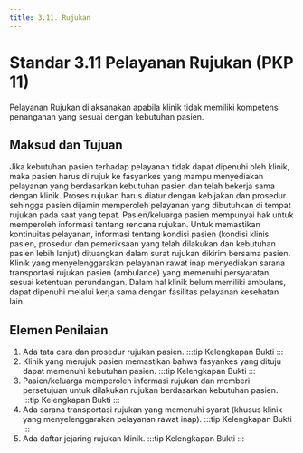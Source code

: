 ```yaml
---
title: 3.11. Rujukan
---
```

# Standar 3.11 Pelayanan Rujukan (PKP 11)  
Pelayanan Rujukan dilaksanakan apabila klinik tidak memiliki kompetensi penanganan yang sesuai dengan kebutuhan pasien. 
## Maksud dan Tujuan 
Jika kebutuhan pasien terhadap pelayanan tidak dapat dipenuhi oleh klinik, maka pasien harus di rujuk ke fasyankes yang mampu menyediakan pelayanan yang berdasarkan kebutuhan pasien dan telah bekerja sama dengan klinik.  Proses rujukan harus diatur dengan kebijakan dan prosedur sehingga pasien dijamin memperoleh pelayanan yang dibutuhkan di tempat rujukan pada saat yang tepat. 
Pasien/keluarga pasien mempunyai hak untuk memperoleh informasi tentang rencana rujukan.  Untuk memastikan kontinuitas pelayanan, informasi tentang kondisi pasien (kondisi klinis pasien, prosedur dan pemeriksaan yang telah dilakukan dan kebutuhan pasien lebih lanjut) dituangkan dalam surat rujukan dikirim bersama pasien.  Klinik yang menyelenggarakan pelayanan rawat inap menyediakan sarana transportasi rujukan pasien (ambulance) yang memenuhi persyaratan sesuai ketentuan perundangan. Dalam hal klinik belum memiliki ambulans, dapat dipenuhi melalui kerja sama dengan fasilitas pelayanan kesehatan lain.  
## Elemen Penilaian 
1. Ada tata cara dan prosedur rujukan pasien. 
   :::tip Kelengkapan Bukti
   ::: 
2. Klinik yang merujuk pasien memastikan bahwa fasyankes yang dituju dapat memenuhi kebutuhan pasien. 
   :::tip Kelengkapan Bukti
   ::: 
3. Pasien/keluarga memperoleh informasi rujukan dan memberi persetujuan untuk dilakukan rujukan berdasarkan kebutuhan pasien. 
   :::tip Kelengkapan Bukti
   ::: 
4. Ada sarana transportasi rujukan yang memenuhi syarat (khusus klinik yang menyelenggarakan pelayanan rawat inap). 
   :::tip Kelengkapan Bukti
   ::: 
5. Ada daftar jejaring rujukan klinik. 
    :::tip Kelengkapan Bukti
   ::: 

 
 
